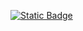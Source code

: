[![Static Badge](https://img.shields.io/badge/GMAIL-dongdongfd%40gmail.com-red?style=flat&logo=gmail)](mailto:dongdongfd@gmail.com)
